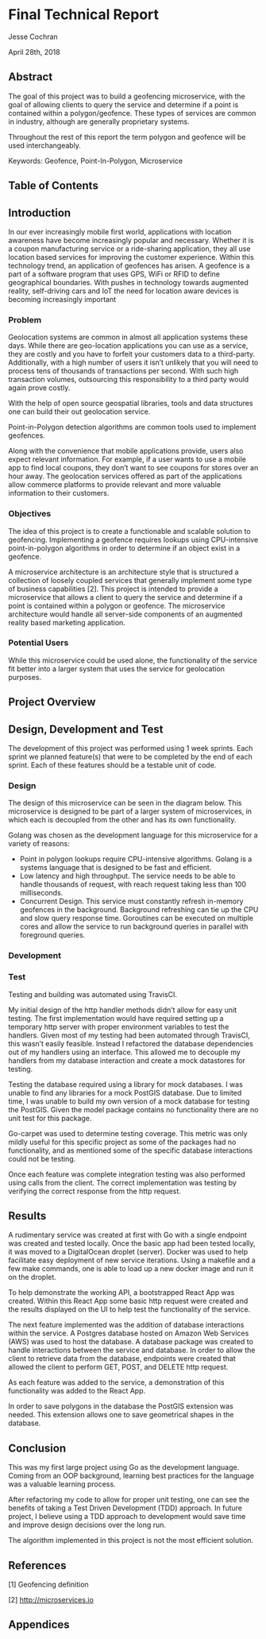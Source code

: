 # Final Technical Report

Jesse Cochran

April 28th, 2018

## Abstract

The goal of this project was to build a geofencing microservice, with the goal of allowing clients to query the service and determine if a point is contained within a polygon/geofence. These types of services are common in industry, although are generally proprietary systems. 

Throughout the rest of this report the term polygon and geofence will be used interchangeably. 

Keywords: Geofence, Point-In-Polygon, Microservice

## Table of Contents

## Introduction

In our ever increasingly mobile first world, applications with location awareness have become increasingly popular and necessary. Whether it is a coupon manufacturing service or a ride-sharing application, they all use location based services for improving the customer experience.
Within this technology trend, an application of geofences has arisen. A geofence is a part of a software program 
that uses GPS, WiFi or RFID to define geographical boundaries. With pushes in technology towards augmented reality, self-driving 
cars and IoT the need for location aware devices is becoming increasingly important

### Problem

Geolocation systems are common in almost all application systems these days. While there are geo-location applications you can use as a service, they are costly and you have to forfeit your customers data to a third-party. Additionally, with a high number of users it isn’t unlikely that you will need to process tens of thousands of transactions per second. With such high transaction volumes, outsourcing this responsibility to a third party would again prove costly. 

With the help of open source geospatial libraries, tools and data structures one can build their out geolocation service.  

Point-in-Polygon detection algorithms are common tools used to implement geofences. 

Along with the convenience that mobile applications provide, users also expect relevant information. For example, if a user wants to use a mobile app to find local coupons, they don’t want to see coupons for stores over an hour away. The geolocation services offered as part of the applications allow commerce platforms to provide relevant and more valuable information to their customers. 

### Objectives

The idea of this project is to create a functionable and scalable solution to geofencing. Implementing a geofence requires lookups using CPU-intensive point-in-polygon algorithms in order to determine if an object exist in a geofence.

A microservice architecture is an architecture style that is structured a collection of loosely coupled services that generally implement some type of business capabilities [2].  This project is intended to provide a microservice that allows a client to query the service and determine if a point is contained within a polygon or geofence.  The microservice architecture would handle all server-side components of an augmented reality based marketing application. 

### Potential Users

While this microservice could be used alone, the functionality of the service fit better into a larger system that uses the service for geolocation purposes. 



## Project Overview



## Design, Development and Test

The development of this project was performed using 1 week sprints. Each sprint we planned feature(s) that were to be completed by the end of each sprint. Each of these features should be a testable unit of code. 

### Design


The design of this microservice can be seen in the diagram below. This microservice is designed to be part of a larger system of microservices, in which each is decoupled from the other and has its own functionality.

Golang was chosen as the development language for this microservice for a variety of reasons:


* Point in polygon lookups require CPU-intensive algorithms. Golang is a systems language that is designed to be fast and efficient.
* Low latency and high throughput. The service needs to be able to handle thousands of request, with reach request taking less than 100 milliseconds.
* Concurrent Design. This service must constantly refresh in-memory geofences in the background. Background refreshing can tie up the CPU and slow query response time. Goroutines can be executed on multiple cores and allow the service to run background queries in parallel with foreground queries.


### Development



### Test

Testing and building was automated using TravisCI. 

My initial design of the http handler methods didn’t allow for easy unit testing. The first implementation would have required setting up a temporary http server with proper environment variables to test the handlers. Given most of my testing had been automated through TravisCI, this wasn’t easily feasible. Instead I refactored the database dependencies out of my handlers using an interface. This allowed me to decouple my handlers from my database interaction and create a mock datastores for testing.

Testing the database required using a library for mock databases. I was unable to find any libraries for a mock PostGIS database. Due to limited time, I was unable to build my own version of a mock database for testing the PostGIS. Given the model package contains no functionality there are no unit test for this package.

Go-carpet was used to determine testing coverage. This metric was only mildly useful for this specific project as some of the packages had no functionality, and as mentioned some of the specific database interactions could not be testing. 

Once each feature was complete integration testing was also performed using calls from the client. The correct implementation was testing by verifying the correct response from the http request. 

## Results

A rudimentary service was created at first with Go with a single endpoint was created and tested locally. Once the basic app had been tested locally, it was moved to a DigitalOcean droplet (server). Docker was used to help facilitate easy deployment of new service iterations. Using a makefile and a few make commands, one is able to load up a new docker image and run it on the droplet. 

To help demonstrate the working API, a bootstrapped React App was created. Within this React App some basic http request were created and the results displayed on the UI to help test the functionality of the service. 

The next feature implemented was the addition of database interactions within the service. A Postgres database hosted on Amazon Web Services (AWS) was used to host the database. A database package was created to handle interactions between the service and database. In order to allow the client to retrieve data from the database, endpoints were created that allowed the client to perform GET, POST, and DELETE http request. 

As each feature was added to the service, a demonstration of this functionality was added to the React App. 

In order to save polygons in the database the PostGIS extension was needed. This extension allows one to save geometrical shapes in the database. 


## Conclusion

This was my first large project using Go as the development language. Coming from an OOP background, learning best practices for the language was a valuable learning process.

After refactoring my code to allow for proper unit testing, one can see the benefits of taking a Test Driven Development (TDD) approach. In future project, I believe using a TDD approach to development would save time and improve design decisions over the long run.

The algorithm implemented in this project is not the most efficient solution. 

## References

[1] Geofencing definition

[2] http://microservices.io

## Appendices
